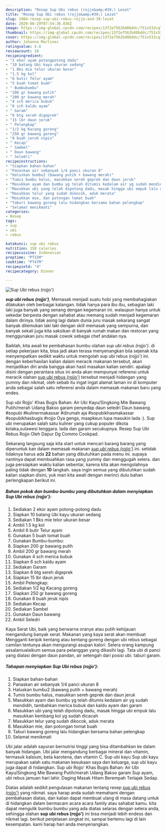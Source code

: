 ```yaml
---
description: "Resep Sup Ubi rebus (rojjo&amp;#39;) Lezat"
title: "Resep Sup Ubi rebus (rojjo&amp;#39;) Lezat"
slug: 1984-resep-sup-ubi-rebus-rojjo-and-39-lezat
date: 2020-08-29T07:54:36.836Z
image: https://img-global.cpcdn.com/recipes/13f2e7562b48bddc/751x532cq70/sup-ubi-rebus-rojjo-foto-resep-utama.jpg
thumbnail: https://img-global.cpcdn.com/recipes/13f2e7562b48bddc/751x532cq70/sup-ubi-rebus-rojjo-foto-resep-utama.jpg
cover: https://img-global.cpcdn.com/recipes/13f2e7562b48bddc/751x532cq70/sup-ubi-rebus-rojjo-foto-resep-utama.jpg
author: Johanna Martinez
ratingvalue: 4.8
reviewcount: 10
recipeingredient:
- "2 ekor ayam potongpotong dadu"
- "10 batang Ubi kayu ukuran sedang"
- "1 Bks mie telor ukuran besar"
- "1.5 kg kol"
- "6 butir Telur ayam"
- "5 buah tomat buah"
- " Bumbubumbu"
- "200 gr bawang putih"
- "200 gr bawang merah"
- "4 sch merica bubuk"
- "6 sch kaldu ayam"
- " Garam"
- "6 btg sereh digeprek"
- "15 lbr daun jeruk"
- " Pelengkap"
- "1/2 kg Kacang goreng"
- "250 gr bawang goreng"
- "8 buah jeruk nipis"
- " Kecap"
- " Sambel"
- " Daun bawang"
- " Seledri"
recipeinstructions:
- "Siapkan bahan-bahan"
- "Panaskan air sebanyak 1/4 panci ukuran 8"
- "Haluskan bumbu2 (bawang putih + bawang merah)"
- "Tumis bumbu halus, masukkan sereh geprek dan daun jeruk"
- "Masukkan ayam dan bumbu yg telah ditumis kedalam air yg sudah mendidih, tambahkan merica bubuk dan kaldu ayam dan garam"
- "Masukkan ubi yang telah dipotong dadu, masak hingga ubi empuk lalu masukkan kembang kol yg sudah dicacah"
- "Masukkan telur yang sudah dikocok, aduk merata"
- "Masukkan mie, dan potongan tomat buah"
- "Taburi bawang goreng lalu hidangkan bersama bahan pelengkap"
- "Selamat menikmati"
categories:
- Resep
tags:
- sup
- ubi
- rebus

katakunci: sup ubi rebus 
nutrition: 158 calories
recipecuisine: Indonesian
preptime: "PT15M"
cooktime: "PT47M"
recipeyield: "4"
recipecategory: Dinner

---
```



![Sup Ubi rebus (rojjo&#39;)](https://img-global.cpcdn.com/recipes/13f2e7562b48bddc/751x532cq70/sup-ubi-rebus-rojjo-foto-resep-utama.jpg)

<b><i>sup ubi rebus (rojjo&#39;)</i></b>, Memasak menjadi suatu hobi yang membahagiakan dilakukan oleh berbagai kalangan. tidak hanya para ibu ibu, sebagian laki laki juga banyak yang senang dengan kegemaran ini. walaupun hanya untuk sekedar berpesta dengan sahabat atau memang sudah menjadi kegemaran dalam dirinya. tidak asing lagi dalam dunia juru masak sekarang sangat banyak ditemukan laki laki dengan skill memasak yang sempurna, dan banyak sekali juga kita saksikan di banyak rumah makan dan restoran yang menggunakan juru masak cowok sebagai chef andalan nya.

Baiklah, kita awali ke pembahasan bumbu olahan <i>sup ubi rebus (rojjo&#39;)</i>. di setiap pekerjaan kita, bisa jadi akan terasa menyenangkan bila sejenak kita menyempatkan sedikit waktu untuk mengolah sup ubi rebus (rojjo&#39;) ini. dengan keberhasilan kalian dalam meracik makanan tersebut, akan menjadikan diri anda bangga akan hasil masakan kalian sendiri. apalagi disini dengan perantara situs ini anda akan mempunyai referensi untuk meracik olahan <u>sup ubi rebus (rojjo&#39;)</u> tersebut menjadi hidangan yang yummy dan nikmat, oleh sebab itu ingat ingat alamat laman ini di komputer anda sebagai salah satu referensi anda dalam memasak makanan baru yang endes.

Sup ubi Rojjo&#39; Khas Bugis Bahan: Air Ubi Kayu/Singkong Mie Bawang Putih/merah Udang Bakso garam penyedap daun seledri Daun bawang. #sopubi #kulinermakassar #dirumah aja #sopubikhasmakassar #sopubikhasbugis #rojjo Oya gengs, maapkeun lupa masukin lada :). Sup ubi merupakan salah satu kuliner yang cukup populer dikota kolaka,sulawesi tenggara. lada dan garam secukupnya. Resep Sup Ubi Rebus Rojjo Oleh Dapur Dg Commo Cookpad.


Sekarang langsung saja kita start untuk mencari barang barang yang diperuntuk kan dalam memasak makanan <u><i>sup ubi rebus (rojjo&#39;)</i></u> ini. setidak tidaknya harus ada <b>22</b> bahan yang dibutuhkan pada menu ini. supaya nantinya dapat membuahkan rasa yang yummy dan menggugah selera. dan juga persiapkan waktu kalian sebentar, karena kita akan mengolahnya paling tidak dengan <b>10</b> langkah. saya ingin semua yang dibutuhkan sudah kalian siapkan disini, yuk mari kita awali dengan merinci dulu bahan perlengkapan berikut ini.

<!--inarticleads1-->

##### Bahan pokok dan bumbu-bumbu yang dibutuhkan dalam menyiapkan Sup Ubi rebus (rojjo&#39;):

1. Sediakan 2 ekor ayam potong-potong dadu
1. Siapkan 10 batang Ubi kayu ukuran sedang
1. Sediakan 1 Bks mie telor ukuran besar
1. Ambil 1.5 kg kol
1. Ambil 6 butir Telur ayam
1. Gunakan 5 buah tomat buah
1. Gunakan  Bumbu-bumbu:
1. Siapkan 200 gr bawang putih
1. Ambil 200 gr bawang merah
1. Gunakan 4 sch merica bubuk
1. Siapkan 6 sch kaldu ayam
1. Sediakan  Garam
1. Siapkan 6 btg sereh digeprek
1. Siapkan 15 lbr daun jeruk
1. Ambil  Pelengkap:
1. Sediakan 1/2 kg Kacang goreng
1. Siapkan 250 gr bawang goreng
1. Gunakan 8 buah jeruk nipis
1. Sediakan  Kecap
1. Sediakan  Sambel
1. Gunakan  Daun bawang
1. Ambil  Seledri


Kaya Serat Ubi, baik yang berwarna oranye atau putih kehijauan mengandung banyak serat. Makanan yang kaya serat akan membuat Mengganti keripik kentang atau kentang goreng dengan ubi rebus sebagai camilan tentunya akan mengurangi asupan kalori. Selera orang kampung assalamualaikum semua para pelanggan yang dikasihi lagi. Tata ubi di panci yang dialasi dengan daun pandan, air setengah dari posisi ubi. taburi garam. 

<!--inarticleads2-->

##### Tahapan menyiapkan Sup Ubi rebus (rojjo&#39;):

1. Siapkan bahan-bahan
1. Panaskan air sebanyak 1/4 panci ukuran 8
1. Haluskan bumbu2 (bawang putih + bawang merah)
1. Tumis bumbu halus, masukkan sereh geprek dan daun jeruk
1. Masukkan ayam dan bumbu yg telah ditumis kedalam air yg sudah mendidih, tambahkan merica bubuk dan kaldu ayam dan garam
1. Masukkan ubi yang telah dipotong dadu, masak hingga ubi empuk lalu masukkan kembang kol yg sudah dicacah
1. Masukkan telur yang sudah dikocok, aduk merata
1. Masukkan mie, dan potongan tomat buah
1. Taburi bawang goreng lalu hidangkan bersama bahan pelengkap
1. Selamat menikmati


Ubi jalar adalah sayuran bernutrisi tinggi yang bisa ditambahkan ke dalam banyak hidangan. Ubi jalar mengandung berbagai mineral dan vitamin, termasuk kalsium, beta karotena, dan vitamin C. Sup ubi kayu Sup ubi kayu merupakan salah satu makanan kesukaan saya dan keluarga, sup ubi kayu juga dapat di hidangkan. Sup ubi Rojjo&#39; Khas Bugis Bahan: Air Ubi Kayu/Singkong Mie Bawang Putih/merah Udang Bakso garam Sup ayam, ubi rebus jamuan hari lahir. Daging Masak Hitam Berempah Terlajak Sedap. 

Diatas adalah sedikit pengulasan makanan tentang resep <u>sup ubi rebus (rojjo&#39;)</u> yang nikmat. saya harap anda sudah memahami dengan pembahasan diatas, dan kalian dapat membuat ulang di masa datang untuk di hidangkan dalam bermacam acara acara family atau sahabat kamu. kita dapat mengulik bumbu bumbu yang ada diatas selaras dengan selera anda, sehingga olahan <b>sup ubi rebus (rojjo&#39;)</b> ini bisa menjadi lebih endess dan nikmat lagi. berikut penjelasan singkat ini, sampai bertemu lagi di lain kesempatan. kami harap hari anda menyenangkan.
